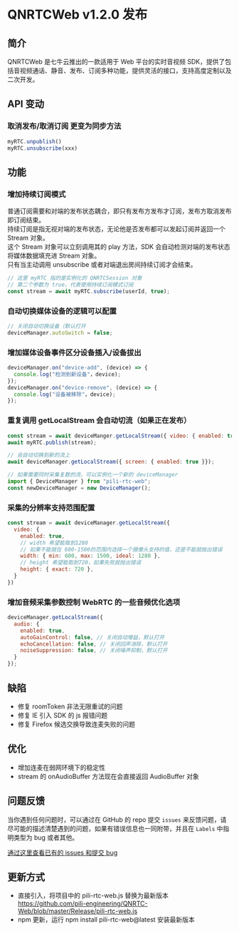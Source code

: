 # QNRTCWeb v1.2.0 发布

## 简介
QNRTCWeb 是七牛云推出的一款适用于 Web 平台的实时音视频 SDK，提供了包括音视频通话、静音、发布、订阅多种功能，提供灵活的接口，支持高度定制以及二次开发。

## API 变动

### 取消发布/取消订阅 更变为同步方法

```javascript
myRTC.unpublish()
myRTC.unsubscribe(xxx)
```

## 功能

### 增加持续订阅模式
普通订阅需要和对端的发布状态耦合，即只有发布方发布才订阅，发布方取消发布即订阅结束。    
持续订阅是指无视对端的发布状态，无论他是否发布都可以发起订阅并返回一个 Stream 对象。   
这个 Stream 对象可以立刻调用其的 play 方法，SDK 会自动检测对端的发布状态将媒体数据填充进 Stream 对象。  
只有当主动调用 unsubscribe 或者对端退出房间持续订阅才会结束。

```javascript
// 这里 myRTC 指的是实例化的 QNRTCSession 对象
// 第二个参数为 true，代表使用持续订阅模式订阅
const stream = await myRTC.subscribe(userId, true);
```

### 自动切换媒体设备的逻辑可以配置

```javascript
// 关闭自动切换设备（默认打开
deviceManager.autoSwitch = false;
```

### 增加媒体设备事件区分设备插入/设备拔出

```javascript
deviceManager.on("device-add", (device) => {
  console.log("检测到新设备"，device);
});
deviceManager.on("device-remove", (device) => {
  console.log("设备被移除"，device);
});
```

### 重复调用 getLocalStream 会自动切流（如果正在发布）

```javascript
const stream = await deviceManger.getLocalStream({ video: { enabled: true } });
await myRTC.publish(stream);

// 会自动切换到新的流上
await deviceManager.getLocalStream({ screen: { enabled: true }});

// 如果需要同时采集复数的流，可以实例化一个新的 deviceManager
import { DeviceManager } from "pili-rtc-web";
const newDeviceManager = new DeviceManager();
```

### 采集的分辨率支持范围配置

```javascript
const stream = await deviceManager.getLocalStream({
  video: {
    enabled: true,
    // width 希望能取到1280
    // 如果不能就在 600-1500的范围内选择一个摄像头支持的值，还是不能就抛出错误
    width: { min: 600, max: 1500, ideal: 1280 },
    // height 希望能取到720，如果失败就抛出错误
    height: { exact: 720 },
  }
})
```

### 增加音频采集参数控制 WebRTC 的一些音频优化选项

```javascript
deviceManager.getLocalStream({
  audio: {
    enabled: true,
    autoGainControl: false, // 关闭自动增益，默认打开
    echoCancellation: false, // 关闭回声消除，默认打开
    noiseSuppression: false, // 关闭噪声抑制，默认打开
  }
});
```

## 缺陷

* 修复 roomToken 非法无限重试的问题
* 修复 IE 引入 SDK 的 js 报错问题
* 修复 Firefox 候选交换导致连麦失败的问题


## 优化
* 增加连麦在弱网环境下的稳定性
* stream 的 onAudioBuffer 方法现在会直接返回 AudioBuffer 对象

## 问题反馈

当你遇到任何问题时，可以通过在 GitHub 的 repo 提交 `issues` 来反馈问题，请尽可能的描述清楚遇到的问题，如果有错误信息也一同附带，并且在 ```Labels``` 中指明类型为 bug 或者其他。

[通过这里查看已有的 issues 和提交 bug](https://github.com/pili-engineering/QNRTC-Web/issues)

## 更新方式

* 直接引入，将项目中的 pili-rtc-web.js 替换为最新版本 https://github.com/pili-engineering/QNRTC-Web/blob/master/Release/pili-rtc-web.js
* npm 更新，运行 npm install pili-rtc-web@latest 安装最新版本
